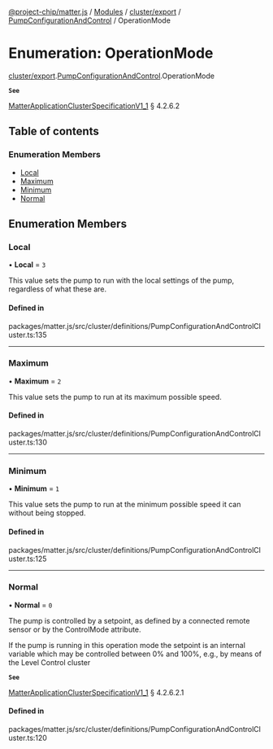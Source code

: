 [@project-chip/matter.js](../README.md) / [Modules](../modules.md) / [cluster/export](../modules/cluster_export.md) / [PumpConfigurationAndControl](../modules/cluster_export.PumpConfigurationAndControl.md) / OperationMode

# Enumeration: OperationMode

[cluster/export](../modules/cluster_export.md).[PumpConfigurationAndControl](../modules/cluster_export.PumpConfigurationAndControl.md).OperationMode

**`See`**

[MatterApplicationClusterSpecificationV1_1](../interfaces/spec_export.MatterApplicationClusterSpecificationV1_1.md) § 4.2.6.2

## Table of contents

### Enumeration Members

- [Local](cluster_export.PumpConfigurationAndControl.OperationMode.md#local)
- [Maximum](cluster_export.PumpConfigurationAndControl.OperationMode.md#maximum)
- [Minimum](cluster_export.PumpConfigurationAndControl.OperationMode.md#minimum)
- [Normal](cluster_export.PumpConfigurationAndControl.OperationMode.md#normal)

## Enumeration Members

### Local

• **Local** = ``3``

This value sets the pump to run with the local settings of the pump, regardless of what these are.

#### Defined in

packages/matter.js/src/cluster/definitions/PumpConfigurationAndControlCluster.ts:135

___

### Maximum

• **Maximum** = ``2``

This value sets the pump to run at its maximum possible speed.

#### Defined in

packages/matter.js/src/cluster/definitions/PumpConfigurationAndControlCluster.ts:130

___

### Minimum

• **Minimum** = ``1``

This value sets the pump to run at the minimum possible speed it can without being stopped.

#### Defined in

packages/matter.js/src/cluster/definitions/PumpConfigurationAndControlCluster.ts:125

___

### Normal

• **Normal** = ``0``

The pump is controlled by a setpoint, as defined by a connected remote sensor or by the ControlMode
attribute.

If the pump is running in this operation mode the setpoint is an internal variable which may be controlled
between 0% and 100%, e.g., by means of the Level Control cluster

**`See`**

[MatterApplicationClusterSpecificationV1_1](../interfaces/spec_export.MatterApplicationClusterSpecificationV1_1.md) § 4.2.6.2.1

#### Defined in

packages/matter.js/src/cluster/definitions/PumpConfigurationAndControlCluster.ts:120
